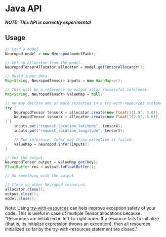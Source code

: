 # Java API

***NOTE: This API is currently experimental***

## Usage

```java
// Load a model.
Neuropod model = new Neuropod(modelPath);

// Get an allocator from the model.
NeuropodTensorAllocator allocator = model.getTensorAllocator();

// Build input data.
Map<String, NeuropodTensor> inputs = new HashMap<>();

// This will be a reference to output after successful inference.
Map<String, NeuropodTensor> valueMap = null;

// We may declare one or more resources in a try-with-resources statement.
try (
    NeuropodTensor tensorX = allocator.create(new float[]{1.0f, 3.0f}, Arrays.asList(2L, 1L), model);
    NeuropodTensor tensorY = allocator.create(new float[]{2.0f, 5.0f}, Arrays.asList(2L, 1L), model);
) {
    inputs.put("request_location_latitude", tensorX);
    inputs.put("request_location_longitude", tensorY);

    // Run inference. Infer may throw exception if failed.
    valueMap = neuropod.infer(inputs);
}

// Get the output.
NeuropodTensor output = valueMap.get(key);
FloatBuffer res = output.toFloatBuffer();

// Do something with the output.

// Clean up other Neuropod resources.
allocator.close();
output.close();
model.close();
```

Note: Using [try-with-resources](https://docs.oracle.com/javase/tutorial/essential/exceptions/tryResourceClose.html) can help improve exception safety of your code.
This is useful in case of multiple Tensor allocations because:
"Resources are initialized in left-to-right order. If a resource fails to initialize (that is, its initialize expression throws an exception), then all resources initialized so far by the try-with-resources statement are closed."
